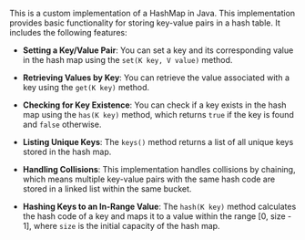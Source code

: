 

This is a custom implementation of a HashMap in Java. This implementation provides basic functionality for storing key-value pairs in a hash table. It includes the following features:

- **Setting a Key/Value Pair**: You can set a key and its corresponding value in the hash map using the `set(K key, V value)` method.

- **Retrieving Values by Key**: You can retrieve the value associated with a key using the `get(K key)` method.

- **Checking for Key Existence**: You can check if a key exists in the hash map using the `has(K key)` method, which returns `true` if the key is found and `false` otherwise.

- **Listing Unique Keys**: The `keys()` method returns a list of all unique keys stored in the hash map.

- **Handling Collisions**: This implementation handles collisions by chaining, which means multiple key-value pairs with the same hash code are stored in a linked list within the same bucket.

- **Hashing Keys to an In-Range Value**: The `hash(K key)` method calculates the hash code of a key and maps it to a value within the range [0, size - 1], where `size` is the initial capacity of the hash map.